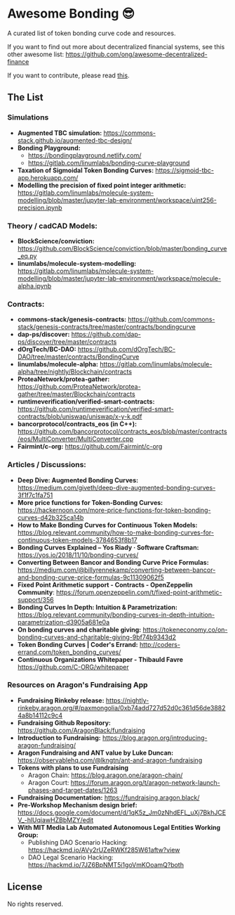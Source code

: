 # Awesome Bonding :sunglasses:

A curated list of token bonding curve code and resources.

If you want to find out more about decentralized financial systems, see this other awesome list: https://github.com/ong/awesome-decentralized-finance

If you want to contribute, please read [this](CONTRIBUTING.md).

## The List

### Simulations
* **Augmented TBC simulation:** https://commons-stack.github.io/augmented-tbc-design/
* **Bonding Playground:** 
  * https://bondingplayground.netlify.com/ 
  * https://gitlab.com/linumlabs/bonding-curve-playground
* **Taxation of Sigmoidal Token Bonding Curves:** https://sigmoid-tbc-app.herokuapp.com/
* **Modelling the precision of fixed point integer arithmetic:** https://gitlab.com/linumlabs/molecule-system-modelling/blob/master/jupyter-lab-environment/workspace/uint256-precision.ipynb

### Theory / cadCAD Models:
* **BlockScience/conviction:** https://github.com/BlockScience/conviction/blob/master/bonding_curve_eq.py
* **linumlabs/molecule-system-modelling:** https://gitlab.com/linumlabs/molecule-system-modelling/blob/master/jupyter-lab-environment/workspace/molecule-alpha.ipynb

### Contracts:
* **commons-stack/genesis-contracts:** https://github.com/commons-stack/genesis-contracts/tree/master/contracts/bondingcurve
* **dap-ps/discover:** https://github.com/dap-ps/discover/tree/master/contracts
* **dOrgTech/BC-DAO:** https://github.com/dOrgTech/BC-DAO/tree/master/contracts/BondingCurve
* **linumlabs/molecule-alpha:** https://gitlab.com/linumlabs/molecule-alpha/tree/nightly/Blockchain/contracts
* **ProteaNetwork/protea-gather:** https://github.com/ProteaNetwork/protea-gather/tree/master/Blockchain/contracts
* **runtimeverification/verified-smart-contracts:** https://github.com/runtimeverification/verified-smart-contracts/blob/uniswap/uniswap/x-y-k.pdf
* **bancorprotocol/contracts_eos (in C++):** https://github.com/bancorprotocol/contracts_eos/blob/master/contracts/eos/MultiConverter/MultiConverter.cpp
* **Fairmint/c-org:** https://github.com/Fairmint/c-org

### Articles / Discussions:

* **Deep Dive: Augmented Bonding Curves:** https://medium.com/giveth/deep-dive-augmented-bonding-curves-3f1f7c1fa751
* **More price functions for Token-Bonding Curves:** https://hackernoon.com/more-price-functions-for-token-bonding-curves-d42b325ca14b
* **How to Make Bonding Curves for Continuous Token Models:** https://blog.relevant.community/how-to-make-bonding-curves-for-continuous-token-models-3784653f8b17
* **Bonding Curves Explained – Yos Riady · Software Craftsman:** https://yos.io/2018/11/10/bonding-curves/
* **Converting Between Bancor and Bonding Curve Price Formulas:** https://medium.com/@billyrennekamp/converting-between-bancor-and-bonding-curve-price-formulas-9c11309062f5
* **Fixed Point Arithmetic support - Contracts - OpenZeppelin Community**: https://forum.openzeppelin.com/t/fixed-point-arithmetic-support/356
* **Bonding Curves In Depth: Intuition & Parametrization:** https://blog.relevant.community/bonding-curves-in-depth-intuition-parametrization-d3905a681e0a
* **On bonding curves and charitable giving:** https://tokeneconomy.co/on-bonding-curves-and-charitable-giving-9bf74b9343d2
* **Token Bonding Curves | Coder's Errand:** http://coders-errand.com/token_bonding_curves/
* **Continuous Organizations Whitepaper - Thibauld Favre** https://github.com/C-ORG/whitepaper

### Resources on Aragon's Fundraising App

* **Fundraising Rinkeby release:** https://nightly-rinkeby.aragon.org/#/paxmongolia/0xb74add727d52d0c361d56de38824a8b14112c9c4
* **Fundraising Github Repository:** https://github.com/AragonBlack/fundraising
* **Introduction to Fundraising:** https://blog.aragon.org/introducing-aragon-fundraising/
* **Aragon Fundraising and ANT value by Luke Duncan:** https://observablehq.com/@lkngtn/ant-and-aragon-fundraising
* **Tokens with plans to use Fundraising**
  * Aragon Chain: https://blog.aragon.one/aragon-chain/
  * Aragon Court: https://forum.aragon.org/t/aragon-network-launch-phases-and-target-dates/1263
* **Fundraising Documentation:** https://fundraising.aragon.black/
* **Pre-Workshop Mechanism design brief:** https://docs.google.com/document/d/1qK5z_Jm0zNhdEFL_uXj7BkhJCEV_-hlUqiawHZBbMZY/edit
* **With MIT Media Lab Automated Autonomous Legal Entities Working Group:**
  * Publishing DAO Scenario Hacking: https://hackmd.io/AVy2rUZeRWKf285W61aftw?view
  * DAO Legal Scenario Hacking: https://hackmd.io/7JZ6BpNMT5i1goVmKOoamQ?both


## License

No rights reserved.
